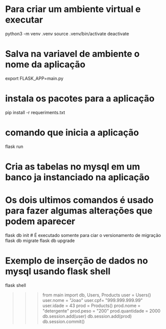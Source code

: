 # Para criar um ambiente virtual e executar
python3 -m venv .venv
source .venv/bin/activate
deactivate

# Salva na variavel de ambiente o nome da aplicação
export FLASK_APP=main.py

# instala os pacotes para a aplicação
pip install -r requeriments.txt

# comando que inicia a aplicação
flask run

# Cria as tabelas no mysql em um banco ja instanciado na aplicação
# Os dois ultimos comandos é usado para fazer algumas alterações que podem aparecer
flask db init      # É executado somente para ciar o versionamento de migração
flask db migrate
flask db upgrade

# Exemplo de inserção de dados no mysql usando flask shell
flask shell

>>> from main import db, Users, Products
>>> user = Users()
>>> user.nome = "Joao"
>>> user.cpf= "999.999.999.99"
>>> user.idade = 43
>>> prod = Products()
>>> prod.nome = "detergente"
>>> prod.peso = "200"
>>> prod.quantidade = 2000
>>> db.session.add(user)
>>> db.session.add(prod)
>>> db.session.commit()